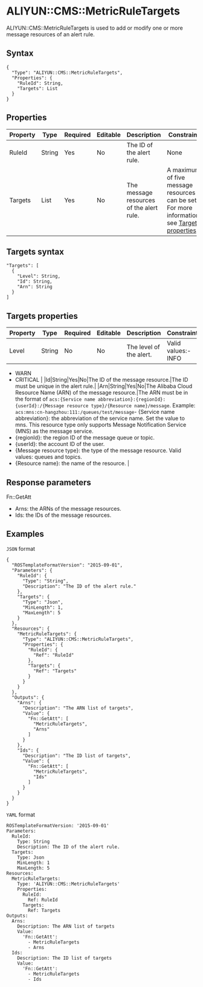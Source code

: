 # ALIYUN::CMS::MetricRuleTargets

ALIYUN::CMS::MetricRuleTargets is used to add or modify one or more message resources of an alert rule.

## Syntax

```
{
  "Type": "ALIYUN::CMS::MetricRuleTargets",
  "Properties": {
    "RuleId": String,
    "Targets": List
  }
}
```

## Properties

|Property|Type|Required|Editable|Description|Constraint|
|--------|----|--------|--------|-----------|----------|
|RuleId|String|Yes|No|The ID of the alert rule.|None|
|Targets|List|Yes|No|The message resources of the alert rule.|A maximum of five message resources can be set. For more information, see [Targets properties](#section_3g2_2as_gkt).|

## Targets syntax

```
"Targets": [
  {
    "Level": String,
    "Id": String,
    "Arn": String
  }
]
```

## Targets properties

|Property|Type|Required|Editable|Description|Constraint|
|--------|----|--------|--------|-----------|----------|
|Level|String|No|No|The level of the alert.|Valid values:-   INFO
-   WARN
-   CRITICAL |
|Id|String|Yes|No|The ID of the message resource.|The ID must be unique in the alert rule.|
|Arn|String|Yes|No|The Alibaba Cloud Resource Name \(ARN\) of the message resource.|The ARN must be in the format of `acs:{Service name abbreviation}:{regionId}:{userId}:/{Message resource type}/{Resource name}/message`. Example: `acs:mns:cn-hangzhou:111:/queues/test/message`-   \{Service name abbreviation\}: the abbreviation of the service name. Set the value to mns. This resource type only supports Message Notification Service \(MNS\) as the message service.
-   \{regionId\}: the region ID of the message queue or topic.
-   \{userId\}: the account ID of the user.
-   \{Message resource type\}: the type of the message resource. Valid values: queues and topics.
-   \{Resource name\}: the name of the resource. |

## Response parameters

Fn::GetAtt

-   Arns: the ARNs of the message resources.
-   Ids: the IDs of the message resources.

## Examples

`JSON` format

```
{
  "ROSTemplateFormatVersion": "2015-09-01",
  "Parameters": {
    "RuleId": {
      "Type": "String",
      "Description": "The ID of the alert rule."
    },
    "Targets": {
      "Type": "Json",
      "MinLength": 1,
      "MaxLength": 5
    }
  },
  "Resources": {
    "MetricRuleTargets": {
      "Type": "ALIYUN::CMS::MetricRuleTargets",
      "Properties": {
        "RuleId": {
          "Ref": "RuleId"
        },
        "Targets": {
          "Ref": "Targets"
        }
      }
    }
  },
  "Outputs": {
    "Arns": {
      "Description": "The ARN list of targets",
      "Value": {
        "Fn::GetAtt": [
          "MetricRuleTargets",
          "Arns"
        ]
      }
    },
    "Ids": {
      "Description": "The ID list of targets",
      "Value": {
        "Fn::GetAtt": [
          "MetricRuleTargets",
          "Ids"
        ]
      }
    }
  }
}
```

`YAML` format

```
ROSTemplateFormatVersion: '2015-09-01'
Parameters:
  RuleId:
    Type: String
    Description: The ID of the alert rule.
  Targets:
    Type: Json
    MinLength: 1
    MaxLength: 5
Resources:
  MetricRuleTargets:
    Type: 'ALIYUN::CMS::MetricRuleTargets'
    Properties:
      RuleId:
        Ref: RuleId
      Targets:
        Ref: Targets
Outputs:
  Arns:
    Description: The ARN list of targets
    Value:
      'Fn::GetAtt':
        - MetricRuleTargets
        - Arns
  Ids:
    Description: The ID list of targets
    Value:
      'Fn::GetAtt':
        - MetricRuleTargets
        - Ids
```

